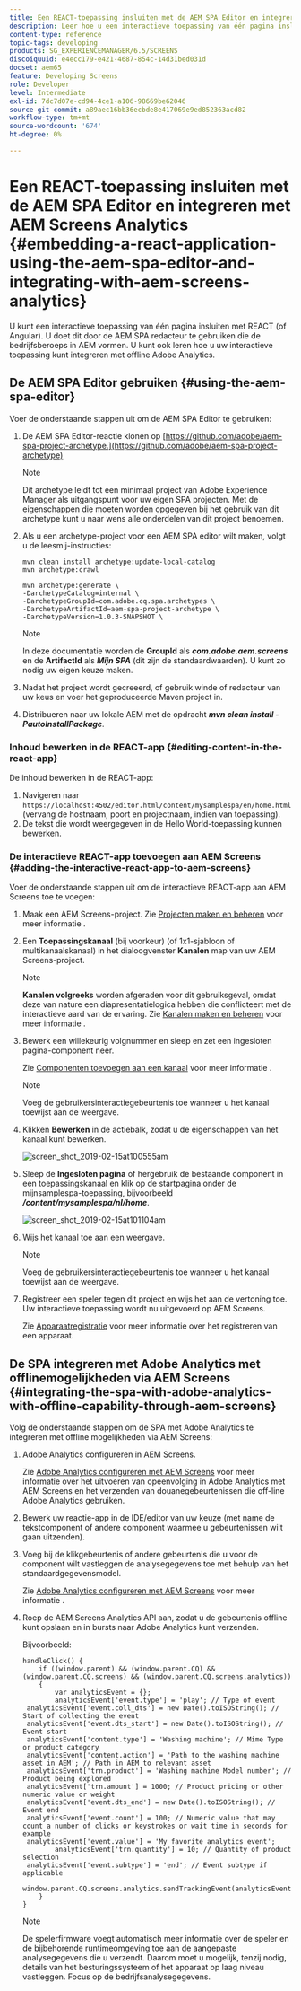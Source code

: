 ```yaml
---
title: Een REACT-toepassing insluiten met de AEM SPA Editor en integreren met AEM Screens Analytics
description: Leer hoe u een interactieve toepassing van één pagina insluit met REACT (of Angular) met de AEM SPA editor.
content-type: reference
topic-tags: developing
products: SG_EXPERIENCEMANAGER/6.5/SCREENS
discoiquuid: e4ecc179-e421-4687-854c-14d31bed031d
docset: aem65
feature: Developing Screens
role: Developer
level: Intermediate
exl-id: 7dc7d07e-cd94-4ce1-a106-98669be62046
source-git-commit: a89aec16bb36ecbde8e417069e9ed852363acd82
workflow-type: tm+mt
source-wordcount: '674'
ht-degree: 0%

---
```


# Een REACT-toepassing insluiten met de AEM SPA Editor en integreren met AEM Screens Analytics {#embedding-a-react-application-using-the-aem-spa-editor-and-integrating-with-aem-screens-analytics}

U kunt een interactieve toepassing van één pagina insluiten met REACT (of Angular). U doet dit door de AEM SPA redacteur te gebruiken die de bedrijfsberoeps in AEM vormen. U kunt ook leren hoe u uw interactieve toepassing kunt integreren met offline Adobe Analytics.

## De AEM SPA Editor gebruiken {#using-the-aem-spa-editor}

Voer de onderstaande stappen uit om de AEM SPA Editor te gebruiken:

1. De AEM SPA Editor-reactie klonen op [https://github.com/adobe/aem-spa-project-archetype.](https://github.com/adobe/aem-spa-project-archetype)

   >[!NOTE]
   >
   >Dit archetype leidt tot een minimaal project van Adobe Experience Manager als uitgangspunt voor uw eigen SPA projecten. Met de eigenschappen die moeten worden opgegeven bij het gebruik van dit archetype kunt u naar wens alle onderdelen van dit project benoemen.

1. Als u een archetype-project voor een AEM SPA editor wilt maken, volgt u de leesmij-instructies:

   ```
   mvn clean install archetype:update-local-catalog
   mvn archetype:crawl
   
   mvn archetype:generate \
   -DarchetypeCatalog=internal \
   -DarchetypeGroupId=com.adobe.cq.spa.archetypes \
   -DarchetypeArtifactId=aem-spa-project-archetype \
   -DarchetypeVersion=1.0.3-SNAPSHOT \
   ```

   >[!NOTE]
   >
   >In deze documentatie worden de **GroupId** als ***com.adobe.aem.screens*** en de **ArtifactId** als ***Mijn SPA*** (dit zijn de standaardwaarden). U kunt zo nodig uw eigen keuze maken.

1. Nadat het project wordt gecreeerd, of gebruik winde of redacteur van uw keus en voer het geproduceerde Maven project in.
1. Distribueren naar uw lokale AEM met de opdracht ***mvn clean install -PautoInstallPackage***.

### Inhoud bewerken in de REACT-app {#editing-content-in-the-react-app}

De inhoud bewerken in de REACT-app:

1. Navigeren naar `https://localhost:4502/editor.html/content/mysamplespa/en/home.html` (vervang de hostnaam, poort en projectnaam, indien van toepassing).
1. De tekst die wordt weergegeven in de Hello World-toepassing kunnen bewerken.

### De interactieve REACT-app toevoegen aan AEM Screens {#adding-the-interactive-react-app-to-aem-screens}

Voer de onderstaande stappen uit om de interactieve REACT-app aan AEM Screens toe te voegen:

1. Maak een AEM Screens-project. Zie [Projecten maken en beheren](creating-a-screens-project.md) voor meer informatie .
1. Een **Toepassingskanaal** (bij voorkeur) (of 1x1-sjabloon of multikanaalskanaal) in het dialoogvenster **Kanalen** map van uw AEM Screens-project.

   >[!NOTE]
   >**Kanalen volgreeks** worden afgeraden voor dit gebruiksgeval, omdat deze van nature een diapresentatielogica hebben die conflicteert met de interactieve aard van de ervaring.
   >Zie [Kanalen maken en beheren](managing-channels.md) voor meer informatie .

1. Bewerk een willekeurig volgnummer en sleep en zet een ingesloten pagina-component neer.

   Zie [Componenten toevoegen aan een kanaal](adding-components-to-a-channel.md) voor meer informatie .

   >[!NOTE]
   >
   >Voeg de gebruikersinteractiegebeurtenis toe wanneer u het kanaal toewijst aan de weergave.

1. Klikken **Bewerken** in de actiebalk, zodat u de eigenschappen van het kanaal kunt bewerken.

   ![screen_shot_2019-02-15at100555am](assets/screen_shot_2019-02-15at100555am.png)

1. Sleep de **Ingesloten pagina** of hergebruik de bestaande component in een toepassingskanaal en klik op de startpagina onder de mijnsamplespa-toepassing, bijvoorbeeld ***/content/mysamplespa/nl/home***.

   ![screen_shot_2019-02-15at101104am](assets/screen_shot_2019-02-15at101104am.png)

1. Wijs het kanaal toe aan een weergave.

   >[!NOTE]
   >Voeg de gebruikersinteractiegebeurtenis toe wanneer u het kanaal toewijst aan de weergave.

1. Registreer een speler tegen dit project en wijs het aan de vertoning toe. Uw interactieve toepassing wordt nu uitgevoerd op AEM Screens.

   Zie [Apparaatregistratie](device-registration.md) voor meer informatie over het registreren van een apparaat.

## De SPA integreren met Adobe Analytics met offlinemogelijkheden via AEM Screens {#integrating-the-spa-with-adobe-analytics-with-offline-capability-through-aem-screens}

Volg de onderstaande stappen om de SPA met Adobe Analytics te integreren met offline mogelijkheden via AEM Screens:

1. Adobe Analytics configureren in AEM Screens.

   Zie [Adobe Analytics configureren met AEM Screens](configuring-adobe-analytics-aem-screens.md) voor meer informatie over het uitvoeren van opeenvolging in Adobe Analytics met AEM Screens en het verzenden van douanegebeurtenissen die off-line Adobe Analytics gebruiken.

1. Bewerk uw reactie-app in de IDE/editor van uw keuze (met name de tekstcomponent of andere component waarmee u gebeurtenissen wilt gaan uitzenden).
1. Voeg bij de klikgebeurtenis of andere gebeurtenis die u voor de component wilt vastleggen de analysegegevens toe met behulp van het standaardgegevensmodel.

   Zie [Adobe Analytics configureren met AEM Screens](configuring-adobe-analytics-aem-screens.md) voor meer informatie .

1. Roep de AEM Screens Analytics API aan, zodat u de gebeurtenis offline kunt opslaan en in bursts naar Adobe Analytics kunt verzenden.

   Bijvoorbeeld:

   ```
   handleClick() {
       if ((window.parent) && (window.parent.CQ) && (window.parent.CQ.screens) && (window.parent.CQ.screens.analytics))
       {
           var analyticsEvent = {};
           analyticsEvent['event.type'] = 'play'; // Type of event
    analyticsEvent['event.coll_dts'] = new Date().toISOString(); // Start of collecting the event
    analyticsEvent['event.dts_start'] = new Date().toISOString(); // Event start
    analyticsEvent['content.type'] = 'Washing machine'; // Mime Type or product category
    analyticsEvent['content.action'] = 'Path to the washing machine asset in AEM'; // Path in AEM to relevant asset
    analyticsEvent['trn.product'] = 'Washing machine Model number'; // Product being explored
    analyticsEvent['trn.amount'] = 1000; // Product pricing or other numeric value or weight
    analyticsEvent['event.dts_end'] = new Date().toISOString(); // Event end
    analyticsEvent['event.count'] = 100; // Numeric value that may count a number of clicks or keystrokes or wait time in seconds for example
    analyticsEvent['event.value'] = 'My favorite analytics event';
           analyticsEvent['trn.quantity'] = 10; // Quantity of product selection
    analyticsEvent['event.subtype'] = 'end'; // Event subtype if applicable
    window.parent.CQ.screens.analytics.sendTrackingEvent(analyticsEvent);
       }
   }
   ```

   >[!NOTE]
   >
   >De spelerfirmware voegt automatisch meer informatie over de speler en de bijbehorende runtimeomgeving toe aan de aangepaste analysegegevens die u verzendt. Daarom moet u mogelijk, tenzij nodig, details van het besturingssysteem of het apparaat op laag niveau vastleggen. Focus op de bedrijfsanalysegegevens.
